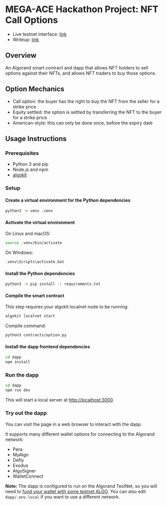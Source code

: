 # MEGA-ACE Hackathon Project: NFT Call Options

- Live testnet interface: [link](https://mega-ace-hackathon.vercel.app/)
- Writeup: [link](https://docs.google.com/document/d/1tKliCBK-vu15TBkzHTmNFl_5S8FH8mdb52kGDX0oVlQ/edit?usp=sharing)

## Overview

An Algorand smart contract and dapp that allows NFT holders to sell options against their NFTs, and allows NFT traders to buy those options.

## Option Mechanics

- Call option: the buyer has the right to buy the NFT from the seller for a strike price
- Equity settled: the option is settled by transferring the NFT to the buyer for a strike price
- American-style: this can only be done once, before the expiry date

## Usage Instructions

### Prerequisites

- Python 3 and pip
- Node.js and npm
- [algokit](https://github.com/algorandfoundation/algokit-cli)

### Setup

#### Create a virtual environment for the Python dependencies

```sh
python3 -m venv .venv
```

#### Activate the virtual environment

On Linux and macOS:

```sh
source .venv/bin/activate
```

On Windows:

```sh
.venv\Scripts\activate.bat
```

#### Install the Python dependencies

```sh
python3 -m pip install -r requirements.txt
```

#### Compile the smart contract

This step requires your algokit localnet node to be running:

```sh
algokit localnet start
```

Compile command:

```sh
python3 contracts/option.py
```

#### Install the dapp frontend dependencies

```sh
cd dapp
npm install
```

### Run the dapp

```sh
cd dapp
npm run dev
```

This will start a local server at [http://localhost:3000](http://localhost:3000).

### Try out the dapp

You can visit the page in a web browser to interact with the dapp.

It supports many different wallet options for connecting to the Algorand network:

- Pera
- MyAlgo
- Defly
- Exodus
- AlgoSigner
- WalletConnect

**Note:** The dapp is configured to run on the Algorand TestNet, so you will need to [fund your wallet with some testnet ALGO](https://bank.testnet.algorand.network/). You can also edit `dapp/.env.local` if you want to use a different network.

